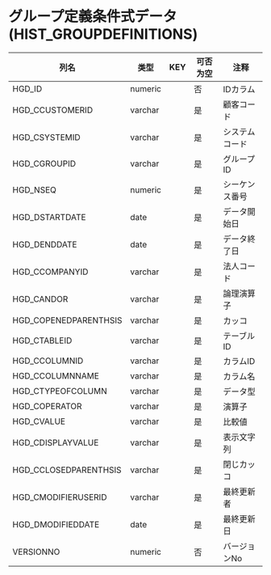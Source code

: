 # グループ定義条件式データ(HIST_GROUPDEFINITIONS)
| 列名   | 类型   | KEY  | 可否为空 | 注释   |
| ---- | ---- | ---- | ---- | ---- |
|HGD_ID|numeric||否|IDカラム|
|HGD_CCUSTOMERID|varchar||是|顧客コード|
|HGD_CSYSTEMID|varchar||是|システムコード|
|HGD_CGROUPID|varchar||是|グループID|
|HGD_NSEQ|numeric||是|シーケンス番号|
|HGD_DSTARTDATE|date||是|データ開始日|
|HGD_DENDDATE|date||是|データ終了日|
|HGD_CCOMPANYID|varchar||是|法人コード|
|HGD_CANDOR|varchar||是|論理演算子|
|HGD_COPENEDPARENTHSIS|varchar||是|カッコ|
|HGD_CTABLEID|varchar||是|テーブルID|
|HGD_CCOLUMNID|varchar||是|カラムID|
|HGD_CCOLUMNNAME|varchar||是|カラム名|
|HGD_CTYPEOFCOLUMN|varchar||是|データ型|
|HGD_COPERATOR|varchar||是|演算子|
|HGD_CVALUE|varchar||是|比較値|
|HGD_CDISPLAYVALUE|varchar||是|表示文字列|
|HGD_CCLOSEDPARENTHSIS|varchar||是|閉じカッコ|
|HGD_CMODIFIERUSERID|varchar||是|最終更新者|
|HGD_DMODIFIEDDATE|date||是|最終更新日|
|VERSIONNO|numeric||否|バージョンNo|
